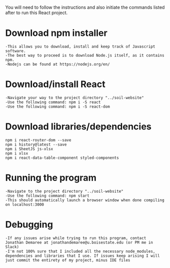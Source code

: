 You will need to follow the instructions and also initiate the commands listed after to run this React project.

# Download npm installer
    -This allows you to download, install and keep track of Javascript software.
    -The best way to proceed is to download Node.js itself, as it contains npm.
    -Nodejs can be found at https://nodejs.org/en/

# Download/install React
    -Navigate your way to the project directory "../soil-website"
    -Use the following command: npm i -S react
    -Use the following command: npm i -S react-dom

# Download libraries/dependencies
    npm i react-router-dom --save
    npm i history@latest --save
    npm i SheetJS js-xlsx
    npm i xlsx
    npm i react-data-table-component styled-components

# Running the program
    -Navigate to the project directory "../soil-website"
    -Use the following command: npm start
    -This should automatically launch a browser window when done compiling on localhost:3000

# Debugging
    -If any issues arise while trying to run this program, contact Jonathan Demaree at jonathandemaree@u.boisestate.edu (or PM me in Slack)
    -I'm not 100% sure that I included all the necessary node_modules, dependencies and libraries that I use. If issues keep arising I will just commit the entirety of my project, minus IDE files
